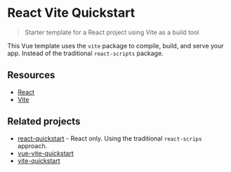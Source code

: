 # React Vite Quickstart
> Starter template for a React project using Vite as a build tool

This Vue template uses the `vite` package to compile, build, and serve your app. Instead of the traditional `react-scripts` package.


## Resources

- [React](https://michaelcurrin.github.io/dev-resources/resources/javascript/packages/react/)
- [Vite](https://michaelcurrin.github.io/dev-resources/resources/javascript/packages/bundlers/vite.html)


## Related projects

- [react-quickstart](https://github.com/MichaelCurrin/react-quickstart) - React only. Using the traditional `react-scrips` approach.
- [vue-vite-quickstart](https://github.com/MichaelCurrin/vue-vite-quickstart)
- [vite-quickstart](https://github.com/MichaelCurrin/vite-quickstart)

